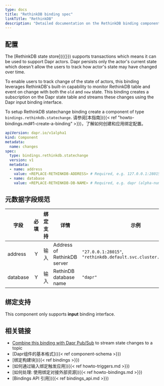 ```yaml
---
type: docs
title: "RethinkDB binding spec"
linkTitle: "RethinkDB"
description: "Detailed documentation on the RethinkDB binding component"
---
```


## 配置

The [RethinkDB state store]({{<ref setup-rethinkdb.md>}}) supports transactions which means it can be used to support Dapr actors. Dapr persists only the actor's current state which doesn't allow the users to track how actor's state may have changed over time.

To enable users to track change of the state of actors, this binding leverages RethinkDB's built-in capability to monitor RethinkDB table and event on change with both the `old` and `new` state. This binding creates a subscription on the Dapr state table and streams these changes using the Dapr input binding interface.

To setup RethinkDB statechange binding create a component of type `bindings.rethinkdb.statechange`. 请参阅[本指南]({{< ref "howto-bindings.md#1-create-a-binding" >}})，了解如何创建和应用绑定配置。


```yaml
apiVersion: dapr.io/v1alpha1
kind: Component
metadata:
  name: changes
spec:
  type: bindings.rethinkdb.statechange
  version: v1
  metadata:
  - name: address
    value: <REPLACE-RETHINKDB-ADDRESS> # Required, e.g. 127.0.0.1:28015 or rethinkdb.default.svc.cluster.local:28015).
  - name: database
    value: <REPLACE-RETHINKDB-DB-NAME> # Required, e.g. dapr (alpha-numerics only)
```

## 元数据字段规范

| 字段       | 必填 | 绑定支持 | 详情                          | 示例                                                                |
| -------- |:--:| ---- | --------------------------- | ----------------------------------------------------------------- |
| address  | Y  | 输入   | Address of RethinkDB server | `"27.0.0.1:28015"`, `"rethinkdb.default.svc.cluster.local:28015"` |
| database | Y  | 输入   | RethinDB database name      | `"dapr"`                                                          |

## 绑定支持

This component only supports **input** binding interface.

## 相关链接

- [Combine this binding with Dapr Pub/Sub](https://github.com/mchmarny/dapr-state-store-change-handler) to stream state changes to a topic
- [Dapr组件的基本格式]({{< ref component-schema >}})
- [绑定构建块]({{< ref bindings >}})
- [如何通过输入绑定触发应用]({{< ref howto-triggers.md >}})
- [如何处理: 使用绑定对接外部资源]({{< ref howto-bindings.md >}})
- [Bindings API 引用]({{< ref bindings_api.md >}})
